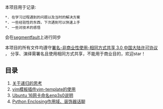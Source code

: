 本项目用于记录:

    *. 在学习过程遇到的问题以及当时的解决方案
    *. 一些经验性的东西，下次遇到可以快速上手
    *. 一些对技术的感悟
    
会在[segmentfault](https://segmentfault.com/blog/pylego)上进行同步

本项目的所有文件均遵守[署名-非商业性使用-相同方式共享 3.0 中国大陆许可协议](http://creativecommons.org/licenses/by-sa/3.0/cn) ，
分享、演绎需署名且使用相同方式共享，不能用于商业目的，欢迎star！


## 目录

1. [关于递归的思考](https://github.com/pylego/blog/blob/master/posts/2016-07-07-thinking-in-recursion.md)
2. [vim模板插件vim-template的使用](https://github.com/pylego/blog/blob/master/posts/2016-07-21-vim-plugin-vim-template.md)
3. [Ubuntu 16网卡命名enp3s0说明](https://github.com/pylego/blog/blob/master/posts/2016-07-26-enp3s0.md)
4. [Python Enclosing作用域、装饰器话聊](https://github.com/pylego/blog/blob/master/posts/2016-08-11-python-decorator-part-0.md)